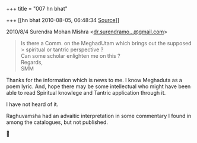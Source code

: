 +++
title = "007 hn bhat"

+++
[[hn bhat	2010-08-05, 06:48:34 [Source](https://groups.google.com/g/bvparishat/c/OxlLEsXoh9I)]]



  
  

2010/8/4 Surendra Mohan Mishra \<[dr.surendramo...@gmail.com]()\>

  

> Is there a Comm. on the MeghadUtam which brings out the supposed > spiritual or tantric perspective ?  
> Can some scholar enlighten me on this ?  
> Regards,  
> SMM  
>   

  

Thanks for the information which is news to me. I know Meghaduta as a poem lyric. And, hope there may be some intellectual who might have been able to read Spiritual knowlege and Tantric application through it.

  

I have not heard of it.

  

Raghuvamsha had an advaitic interpretation in some commentary I found in among the catalogues, but not published.



